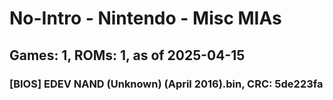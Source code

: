# No-Intro - Nintendo - Misc MIAs
## Games: 1, ROMs: 1, as of 2025-04-15

### [BIOS] EDEV NAND (Unknown) (April 2016).bin, CRC: 5de223fa
